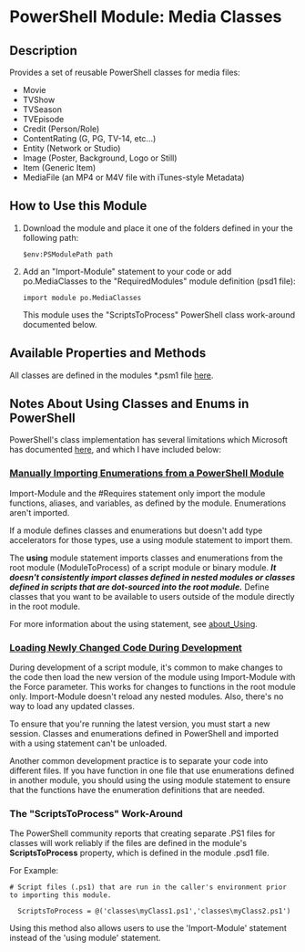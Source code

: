 # PowerShell Module: Media Classes

## Description
Provides a set of reusable PowerShell classes for media files:
  - Movie
  - TVShow
  - TVSeason
  - TVEpisode
  - Credit (Person/Role)
  - ContentRating (G, PG, TV-14, etc...)
  - Entity (Network or Studio)
  - Image (Poster, Background, Logo or Still)
  - Item (Generic Item)
  - MediaFile (an MP4 or M4V file with iTunes-style Metadata)


## How to Use this Module
1. Download the module and place it one of the folders defined in your the following path: 
    ```
    $env:PSModulePath path
    ```
2. Add an "Import-Module" statement to your code or add po.MediaClasses to the "RequiredModules" module definition
   (psd1 file):
    ```
    import module po.MediaClasses
    ```
    This module uses the "ScriptsToProcess" PowerShell class work-around documented below.


## Available Properties and Methods
All classes are defined in the modules *.psm1 file [here](https://github.com/seabopo/PowerShell-MediaClasses/blob/main/po.MediaClasses/po.MediaClasses.psm1).


## Notes About Using Classes and Enums in PowerShell

PowerShell's class implementation has several limitations which Microsoft has documented 
[here](https://learn.microsoft.com/en-us/powershell/module/microsoft.powershell.core/about/about_using?view=powershell-7.5#module-syntax), and which I have included below:

### [Manually Importing Enumerations from a PowerShell Module](https://learn.microsoft.com/en-us/powershell/module/microsoft.powershell.core/about/about_enum?view=powershell-7.5#manually-importing-enumerations-from-a-powershell-module) 

Import-Module and the #Requires statement only import the module functions, aliases, and variables, as defined by the module. Enumerations aren't imported.

If a module defines classes and enumerations but doesn't add type accelerators for those types, use a using module statement to import them.

The **using** module statement imports classes and enumerations from the root module (ModuleToProcess) of a script module or binary module. ***It doesn't consistently import classes defined in nested modules or classes defined in scripts that are dot-sourced into the root module.*** Define classes that you want to be available to users outside of the module directly in the root module.

For more information about the using statement, see [about_Using](https://learn.microsoft.com/en-us/powershell/module/microsoft.powershell.core/about/about_using?view=powershell-7.5).

### [Loading Newly Changed Code During Development](https://learn.microsoft.com/en-us/powershell/module/microsoft.powershell.core/about/about_enum?view=powershell-7.5#loading-newly-changed-code-during-development)

During development of a script module, it's common to make changes to the code then load the new version of the module using Import-Module with the Force parameter. This works for changes to functions in the root module only. Import-Module doesn't reload any nested modules. Also, there's no way to load any updated classes.

To ensure that you're running the latest version, you must start a new session. Classes and enumerations defined in PowerShell and imported with a using statement can't be unloaded.

Another common development practice is to separate your code into different files. If you have function in one file that use enumerations defined in another module, you should using the using module statement to ensure that the functions have the enumeration definitions that are needed.


### The "ScriptsToProcess" Work-Around
The PowerShell community reports that creating separate .PS1 files for classes will work reliably if the files
are defined in the module's **ScriptsToProcess** property, which is defined in the module .psd1 file.

For Example:
````
# Script files (.ps1) that are run in the caller's environment prior to importing this module.

  ScriptsToProcess = @('classes\myClass1.ps1','classes\myClass2.ps1')

````

Using this method also allows users to use the 'Import-Module' statement instead of the 'using module' statement.
